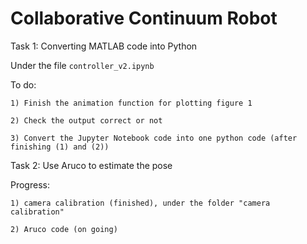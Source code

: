 # Collaborative Continuum Robot
Task 1: Converting MATLAB code into Python

  Under the file `controller_v2.ipynb`
  
  To do:
  
    1) Finish the animation function for plotting figure 1
    
    2) Check the output correct or not
    
    3) Convert the Jupyter Notebook code into one python code (after finishing (1) and (2))

Task 2: Use Aruco to estimate the pose

  Progress: 
  
    1) camera calibration (finished), under the folder "camera calibration"
  
    2) Aruco code (on going)
